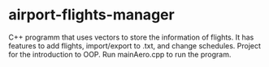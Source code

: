 # airport-flights-manager
C++ programm that uses vectors to store the information of flights. It has features to add flights, import/export to .txt, and change schedules. 
Project for the introduction to OOP. Run mainAero.cpp to run the program.
